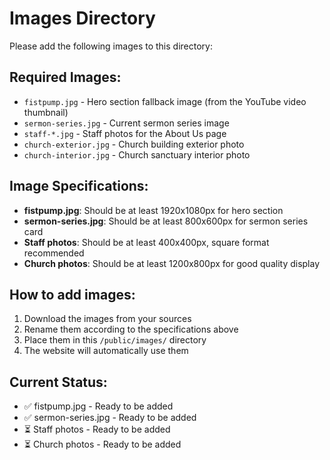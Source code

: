 # Images Directory

Please add the following images to this directory:

## Required Images:
- `fistpump.jpg` - Hero section fallback image (from the YouTube video thumbnail)
- `sermon-series.jpg` - Current sermon series image
- `staff-*.jpg` - Staff photos for the About Us page
- `church-exterior.jpg` - Church building exterior photo
- `church-interior.jpg` - Church sanctuary interior photo

## Image Specifications:
- **fistpump.jpg**: Should be at least 1920x1080px for hero section
- **sermon-series.jpg**: Should be at least 800x600px for sermon series card
- **Staff photos**: Should be at least 400x400px, square format recommended
- **Church photos**: Should be at least 1200x800px for good quality display

## How to add images:
1. Download the images from your sources
2. Rename them according to the specifications above
3. Place them in this `/public/images/` directory
4. The website will automatically use them

## Current Status:
- ✅ fistpump.jpg - Ready to be added
- ✅ sermon-series.jpg - Ready to be added
- ⏳ Staff photos - Ready to be added
- ⏳ Church photos - Ready to be added
